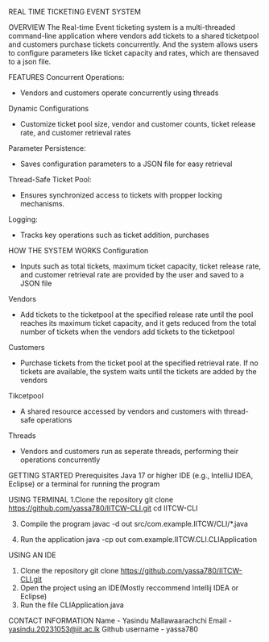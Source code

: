 REAL TIME TICKETING EVENT SYSTEM

OVERVIEW
The Real-time Event ticketing system is a multi-threaded command-line application where vendors add tickets 
to a shared ticketpool and customers purchase tickets concurrently. And the system allows users to configure 
parameters like ticket capacity and rates, which are thensaved to a json file.

FEATURES
Concurrent Operations:
  - Vendors and customers operate concurrently using threads
   
 Dynamic Configurations
  - Customize ticket pool size, vendor and customer counts, ticket release rate, and customer retrieval rates

Parameter Persistence:
 - Saves configuration parameters to a JSON file for easy retrieval

Thread-Safe Ticket Pool:
 - Ensures synchronized access to tickets with propper locking mechanisms.

Logging:
 - Tracks key operations such as ticket addition, purchases

HOW THE SYSTEM WORKS
Configuration
 - Inputs such as total tickets, maximum ticket capacity, ticket release rate, and customer
   retrieval rate are provided by the user and saved to a JSON file

Vendors
 - Add tickets to the ticketpool at the specified release rate until the pool reaches its maximum ticket capacity,
   and it gets reduced from the total number of tickets when the vendors add tickets to the ticketpool

Customers
 - Purchase tickets from the ticket pool at the specified retrieval rate. If no tickets are available, the system waits
  until the tickets are added by the vendors

Tikcetpool 
 - A shared resource accessed by vendors and customers with thread-safe operations

Threads 
 - Vendors and customers run as seperate threads, performing their operations
  concurrently

GETTING STARTED
Prerequisites
Java 17 or higher
IDE (e.g., IntelliJ IDEA, Eclipse) or a terminal for running the program

USING TERMINAL
1.Clone the repository
   git clone https://github.com/yassa780/IITCW-CLI.git
   cd IITCW-CLI

3. Compile the program
   javac -d out src/com.example.IITCW/CLI/*.java

4. Run the application
   java -cp out com.example.IITCW.CLI.CLIApplication

USING AN IDE
1. Clone the repository
   git clone https://github.com/yassa780/IITCW-CLI.git
2. Open the project using an IDE(Mostly reccommend Intellij IDEA or Eclipse)
3. Run the file CLIApplication.java

CONTACT INFORMATION
Name - Yasindu Mallawaarachchi
Email - yasindu.20231053@iit.ac.lk
Github username - yassa780
